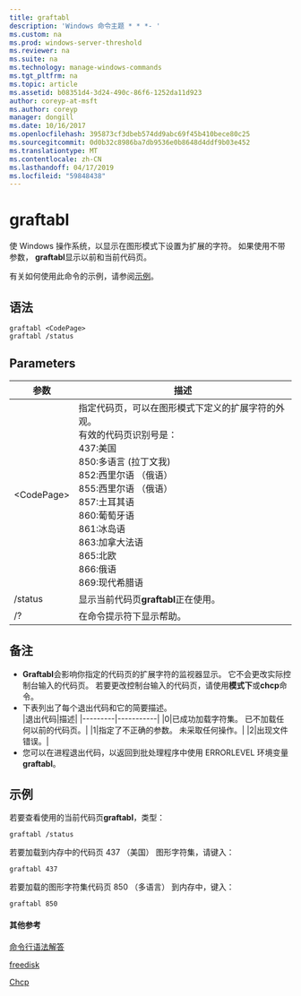 ```yaml
---
title: graftabl
description: 'Windows 命令主题 * * *- '
ms.custom: na
ms.prod: windows-server-threshold
ms.reviewer: na
ms.suite: na
ms.technology: manage-windows-commands
ms.tgt_pltfrm: na
ms.topic: article
ms.assetid: b08351d4-3d24-490c-86f6-1252da11d923
author: coreyp-at-msft
ms.author: coreyp
manager: dongill
ms.date: 10/16/2017
ms.openlocfilehash: 395873cf3dbeb574dd9abc69f45b410bece80c25
ms.sourcegitcommit: 0d0b32c8986ba7db9536e0b8648d4ddf9b03e452
ms.translationtype: MT
ms.contentlocale: zh-CN
ms.lasthandoff: 04/17/2019
ms.locfileid: "59848438"
---
```

# <a name="graftabl"></a>graftabl



使 Windows 操作系统，以显示在图形模式下设置为扩展的字符。 如果使用不带参数， **graftabl**显示以前和当前代码页。

有关如何使用此命令的示例，请参阅[示例](#BKMK_examples)。

## <a name="syntax"></a>语法

```
graftabl <CodePage>
graftabl /status
```

## <a name="parameters"></a>Parameters

|参数|描述|
|---------|-----------|
|\<CodePage>|指定代码页，可以在图形模式下定义的扩展字符的外观。</br>有效的代码页识别号是：</br>437:美国</br>850:多语言 (拉丁文我)</br>852:西里尔语 （俄语）</br>855:西里尔语 （俄语）</br>857:土耳其语</br>860:葡萄牙语</br>861:冰岛语</br>863:加拿大法语</br>865:北欧</br>866:俄语</br>869:现代希腊语|
|/status|显示当前代码页**graftabl**正在使用。|
|/?|在命令提示符下显示帮助。|

## <a name="remarks"></a>备注

-   **Graftabl**会影响你指定的代码页的扩展字符的监视器显示。 它不会更改实际控制台输入的代码页。 若要更改控制台输入的代码页，请使用**模式下**或**chcp**命令。
-   下表列出了每个退出代码和它的简要描述。  
    |退出代码|描述|
    |---------|-----------|
    |0|已成功加载字符集。 已不加载任何以前的代码页。|
    |1|指定了不正确的参数。 未采取任何操作。|
    |2|出现文件错误。|
-   您可以在进程退出代码，以返回到批处理程序中使用 ERRORLEVEL 环境变量**graftabl**。

## <a name="BKMK_examples"></a>示例

若要查看使用的当前代码页**graftabl**，类型：
```
graftabl /status
```
若要加载到内存中的代码页 437 （美国） 图形字符集，请键入：
```
graftabl 437
```
若要加载的图形字符集代码页 850 （多语言） 到内存中，键入：
```
graftabl 850
```

#### <a name="additional-references"></a>其他参考

[命令行语法解答](command-line-syntax-key.md)

[freedisk](freedisk.md)

[Chcp](chcp.md)